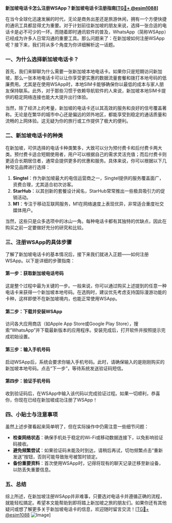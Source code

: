**新加坡电话卡怎么注册WSApp？新加坡电话卡注册指南[[TG💪+ @esim1088](https://t.me/s/esim1088)]**

在当今全球化迅速发展的时代，无论是商务出差还是旅游休闲，拥有一个方便快捷的通讯工具都显得尤为重要。对于计划前往新加坡的朋友来说，选择一张合适的电话卡是必不可少的一环。而随着即时通讯软件的普及，WhatsApp（简称WSApp）已经成为许多人日常沟通的重要工具。那么问题来了：在新加坡如何注册WSApp呢？接下来，我们将从多个角度为你详细解析这一话题。

### 一、为什么选择新加坡电话卡？

首先，我们来聊聊为什么需要一张新加坡本地电话卡。如果你只是短期访问新加坡，那么一张本地电话卡可以让你享受更实惠的数据流量套餐和拨打本地号码的低廉费用。尤其是在使用WSApp时，本地SIM卡能够确保你以最低的成本与家人朋友保持联系。此外，对于那些习惯于依赖导航软件的人来说，新加坡本地SIM卡提供的稳定网络连接也能大大提升出行体验。

当然，除了经济上的考量，新加坡的电话卡还以其高效的服务和良好的信号覆盖著称。无论是在繁华的城市中心还是偏远的郊外地区，都能享受到稳定的通话质量和流畅的上网体验。这无疑为你的旅行或工作提供了极大的便利。

### 二、新加坡电话卡的种类

在新加坡，可供选择的电话卡种类繁多，大致可以分为预付费卡和后付费卡两大类。预付费卡适合短期使用者，用户可以根据自己的需求灵活充值；而后付费卡则更适合长期居住者，通常会提供更多的优惠和服务。具体来说，你可以根据以下几种常见品牌进行选择：

1. **Singtel**：作为新加坡最大的电信运营商之一，Singtel提供的服务覆盖面广，资费合理，尤其适合初次访客。
2. **StarHub**：以其创新的套餐设计闻名，StarHub常常推出一些极具吸引力的促销活动。
3. **M1**：专注于移动互联网服务，M1在网络速度上表现优异，非常适合重度社交媒体用户。

当然，这些只是众多选项中的冰山一角。每种电话卡都有其独特的优缺点，因此在购买之前一定要做好充分的研究和比较。

### 三、注册WSApp的具体步骤

了解了新加坡电话卡的基本情况后，接下来我们就进入正题——如何注册WSApp。以下是详细的步骤指南：

#### 第一步：获取新加坡电话号码
这是整个过程中最为关键的一步。一般来说，你可以通过购买上述提到的任意一种电话卡来获得一个新加坡本地号码。在选购时，建议优先考虑支持国际漫游功能的卡种，这样即使不在新加坡境内，也能正常使用WSApp。

#### 第二步：下载并安装WSApp
访问各大应用商店（如Apple App Store或Google Play Store），搜索“WhatsApp”并下载最新版本的应用程序。安装完成后，打开软件并按照提示完成初始设置。

#### 第三步：输入手机号码
启动WSApp后，系统会要求你输入手机号码。此时，请确保输入的是刚刚购买的新加坡本地号码。点击“下一步”，等待系统发送验证码短信。

#### 第四步：验证手机号码
收到验证码后，在WSApp中输入该代码以完成验证过程。如果一切顺利，恭喜你，你现在已经在新加坡成功注册了WSApp！

### 四、小贴士与注意事项

虽然上述步骤看起来简单明了，但在实际操作中仍需注意一些细节问题：

- **检查网络状态**：确保手机处于稳定的Wi-Fi或移动数据连接下，以免影响验证码接收。
- **避免频繁尝试**：如果验证码未能及时到达，请稍后再试，切勿频繁点击“重新发送”按钮，否则可能导致账号被暂时锁定。
- **备份重要资料**：首次使用WSApp时，记得将现有的聊天记录迁移至新设备，以防丢失重要信息。

### 五、总结

综上所述，在新加坡注册WSApp并非难事，只要选对电话卡并遵循正确的流程，就能轻松搞定。希望本文能帮助到即将踏上新加坡之旅的朋友们。如果你还有其他疑问或想了解更多关于新加坡电话卡的信息，欢迎随时留言交流！[[TG💪+ @esim1088](https://t.me/s/esim1088) ![Image](https://i.postimg.cc/4NQfJmqS/Snipaste-2025-05-13-00-14-12.png)]